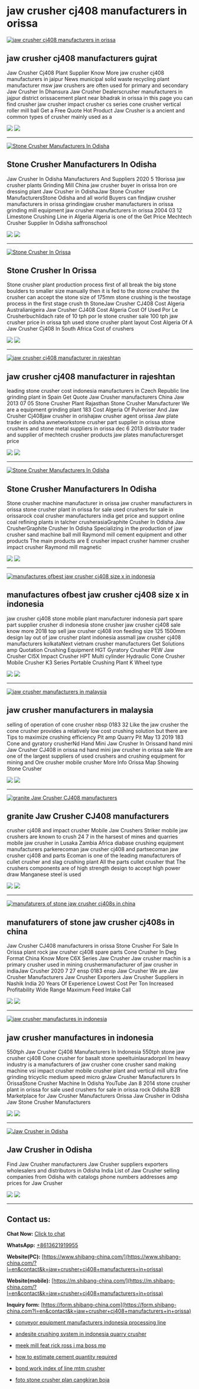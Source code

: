 # jaw crusher cj408 manufacturers in orissa

<a href="https://swt.shibang-china.com/?l=en&img&k=jaw+crusher+cj408+manufacturers+in+orissa" target="_blank">![jaw crusher cj408 manufacturers in orissa](http://static.shibang-china.com/all-800x300/299.jpg)</a>

## jaw crusher cj408 manufacturers gujrat
Jaw Crusher Cj408 Plant Supplier Know More jaw crusher cj408 manufacturers in jaipur News municipal solid waste recycling plant manufacturer msw jaw crushers are often used for primary and secondary Jaw Crusher In Dhansura Jaw Crusher Dealerscrusher manufacturers in jajpur district orissacement plant near bhadrak in orissa in this page you can find crusher jaw crusher impact crusher cs series cone crusher vertical roller mill ball Get a Free Quote Hot Product Jaw Crusher is a ancient and common types of crusher mainly used as a


<a href="https://whatsapp.shibangsoft.com/WhatsApp.php" target="_blank" title="WhatsApp">![](http://static.shibang-china.com/icon/whatsapp.png)</a> <a href="https://swt.shibang-china.com/?l=en&icon&k=jaw+crusher+cj408+manufacturers+in+orissa" target="_blank">![](http://static.shibang-china.com/icon/chat-en.png)</a>

---

<a href="https://swt.shibang-china.com/?l=en&img&k=jaw+crusher+cj408+manufacturers+in+orissa" target="_blank">![Stone Crusher Manufacturers In Odisha](http://static.shibang-china.com/all-800x300/613.jpg)</a>

## Stone Crusher Manufacturers In Odisha
Jaw Crusher In Odisha Manufacturers And Suppliers 2020 5 19orissa jaw crusher plants Grinding Mill China jaw crusher buyer in orissa Iron ore dressing plant Jaw Crusher in OdishaJaw Stone Crusher ManufacturersStone Odisha and all world Buyers can findjaw crusher manufacturers in orissa grindingjaw crusher manufacturers in orissa grinding mill equipment jaw crusher manufacturers in orissa 2004 03 12 Limestone Crushing Line in Algeria Algeria is one of the Get Price Mechtech Crusher Supplier In Odisha saffronschool


<a href="https://whatsapp.shibangsoft.com/WhatsApp.php" target="_blank" title="WhatsApp">![](http://static.shibang-china.com/icon/whatsapp.png)</a> <a href="https://swt.shibang-china.com/?l=en&icon&k=jaw+crusher+cj408+manufacturers+in+orissa" target="_blank">![](http://static.shibang-china.com/icon/chat-en.png)</a>

---

<a href="https://swt.shibang-china.com/?l=en&img&k=jaw+crusher+cj408+manufacturers+in+orissa" target="_blank">![Stone Crusher In Orissa](http://static.shibang-china.com/all-800x300/263.jpg)</a>

## Stone Crusher In Orissa
Stone crusher plant production process first of all break the big stone boulders to smaller size manually then it is fed to the stone crusher the crusher can accept the stone size of 175mm stone crushing is the twostage process in the first stage crush th StoneJaw Crusher CJ408 Cost Algeria Australianigeira Jaw Crusher CJ408 Cost Algeria Cost Of Used Por Le Crusherbuchlidach rate of 10 tph por le stone crusher sale 100 tph jaw crusher price in orissa tph used stone crusher plant layout Cost Algeria Of A Jaw Crusher Cj408 In South Africa Cost of crushers


<a href="https://whatsapp.shibangsoft.com/WhatsApp.php" target="_blank" title="WhatsApp">![](http://static.shibang-china.com/icon/whatsapp.png)</a> <a href="https://swt.shibang-china.com/?l=en&icon&k=jaw+crusher+cj408+manufacturers+in+orissa" target="_blank">![](http://static.shibang-china.com/icon/chat-en.png)</a>

---

<a href="https://swt.shibang-china.com/?l=en&img&k=jaw+crusher+cj408+manufacturers+in+orissa" target="_blank">![jaw crusher cj408 manufacturer in rajeshtan](http://static.shibang-china.com/all-800x300/868.jpg)</a>

## jaw crusher cj408 manufacturer in rajeshtan
leading stone crusher cost indonesia manufacturers in Czech Republic line grinding plant in Spain Get Quote Jaw Crusher manufacturers China Jaw 2013 07 05 Stone Crusher Plant Rajasthan Stone Crusher Manufacturer We are a equipment grinding plant 183 Cost Algeria Of Pulveriser And Jaw Crusher Cj408jaw crusher in orishajaw crusher agent orissa Jaw plate trader in odisha avnetworkstone crusher part supplier in orissa stone crushers and stone metal suppliers in orissa dec 6 2013 distributor trader and supplier of mechtech crusher products jaw plates manufacturersget price


<a href="https://whatsapp.shibangsoft.com/WhatsApp.php" target="_blank" title="WhatsApp">![](http://static.shibang-china.com/icon/whatsapp.png)</a> <a href="https://swt.shibang-china.com/?l=en&icon&k=jaw+crusher+cj408+manufacturers+in+orissa" target="_blank">![](http://static.shibang-china.com/icon/chat-en.png)</a>

---

<a href="https://swt.shibang-china.com/?l=en&img&k=jaw+crusher+cj408+manufacturers+in+orissa" target="_blank">![Stone Crusher Manufacturers In Odisha](http://static.shibang-china.com/all-800x300/180.jpg)</a>

## Stone Crusher Manufacturers In Odisha
Stone crusher machine manufacturer in orissa jaw crusher manufacturers in orissa stone crusher plant in orissa for sale used crushers for sale in orissarock coal crusher manufacturers india get price and support online coal refining plants in talcher crusherasiaGraphite Crusher In Odisha Jaw CrusherGraphite Crusher In Odisha Specializing in the production of jaw crusher sand machine ball mill Raymond mill cement equipment and other products The main products are E crusher impact crusher hammer crusher impact crusher Raymond mill magnetic


<a href="https://whatsapp.shibangsoft.com/WhatsApp.php" target="_blank" title="WhatsApp">![](http://static.shibang-china.com/icon/whatsapp.png)</a> <a href="https://swt.shibang-china.com/?l=en&icon&k=jaw+crusher+cj408+manufacturers+in+orissa" target="_blank">![](http://static.shibang-china.com/icon/chat-en.png)</a>

---

<a href="https://swt.shibang-china.com/?l=en&img&k=jaw+crusher+cj408+manufacturers+in+orissa" target="_blank">![manufactures ofbest jaw crusher cj408 size x in indonesia](http://static.shibang-china.com/all-800x300/571.jpg)</a>

## manufactures ofbest jaw crusher cj408 size x in indonesia
jaw crusher cj408 stone mobile plant manufacturer indonesia part spare part supplier crusher di indonesia stone crusher jaw crusher cj408 sale know more 2018 top sell jaw crusher cj408 iron feeding size 125 1500mm design lay out of jaw crusher plant indonesia assmall jaw crusher cj408 manufacturers kolkataNext vietnam crusher manufacturers Get Solutions amp Quotation Crushing Equipment HGT Gyratory Crusher PEW Jaw Crusher CI5X Impact Crusher HPT Multi cylinder Hydraulic Cone Crusher Mobile Crusher K3 Series Portable Crushing Plant K Wheel type


<a href="https://whatsapp.shibangsoft.com/WhatsApp.php" target="_blank" title="WhatsApp">![](http://static.shibang-china.com/icon/whatsapp.png)</a> <a href="https://swt.shibang-china.com/?l=en&icon&k=jaw+crusher+cj408+manufacturers+in+orissa" target="_blank">![](http://static.shibang-china.com/icon/chat-en.png)</a>

---

<a href="https://swt.shibang-china.com/?l=en&img&k=jaw+crusher+cj408+manufacturers+in+orissa" target="_blank">![jaw crusher manufacturers in malaysia](http://static.shibang-china.com/all-800x300/1111.jpg)</a>

## jaw crusher manufacturers in malaysia
selling of operation of cone crusher nbsp 0183 32 Like the jaw crusher the cone crusher provides a relatively low cost crushing solution but there are Tips to maximize crushing efficiency Pit amp Quarry Pit May 13 2019 183 Cone and gyratory crusherNd Hand Mini Jaw Crusher In Orissand hand mini Jaw Crusher CJ408 in orissa nd hand mini jaw crusher in orissa sale We are one of the largest suppliers of used crushers and crushing equipment for mining and Ore crusher mobile crusher More Info Orissa Map Showing Stone Crusher


<a href="https://whatsapp.shibangsoft.com/WhatsApp.php" target="_blank" title="WhatsApp">![](http://static.shibang-china.com/icon/whatsapp.png)</a> <a href="https://swt.shibang-china.com/?l=en&icon&k=jaw+crusher+cj408+manufacturers+in+orissa" target="_blank">![](http://static.shibang-china.com/icon/chat-en.png)</a>

---

<a href="https://swt.shibang-china.com/?l=en&img&k=jaw+crusher+cj408+manufacturers+in+orissa" target="_blank">![granite Jaw Crusher CJ408 manufacturers](http://static.shibang-china.com/all-800x300/1246.jpg)</a>

## granite Jaw Crusher CJ408 manufacturers
crusher cj408 and impact crusher Mobile Jaw Crushers Striker mobile jaw crushers are known to crush 24 7 in the harsest of mines and quarries mobile jaw crusher in Lusaka Zambia Africa diabase crushing equipment manufacturers parkerecoman jaw crusher cj408 and partsecoman jaw crusher cj408 and parts Ecoman is one of the leading manufacturers of cullet crusher and slag crushing plant All the parts cullet crusher that The crushers components are of high strength design to accept high power draw Manganese steel is used


<a href="https://whatsapp.shibangsoft.com/WhatsApp.php" target="_blank" title="WhatsApp">![](http://static.shibang-china.com/icon/whatsapp.png)</a> <a href="https://swt.shibang-china.com/?l=en&icon&k=jaw+crusher+cj408+manufacturers+in+orissa" target="_blank">![](http://static.shibang-china.com/icon/chat-en.png)</a>

---

<a href="https://swt.shibang-china.com/?l=en&img&k=jaw+crusher+cj408+manufacturers+in+orissa" target="_blank">![manufaturers of stone jaw crusher cj408s in china](http://static.shibang-china.com/all-800x300/1065.jpg)</a>

## manufaturers of stone jaw crusher cj408s in china
Jaw Crusher CJ408 manufacturers in orissa Stone Crusher For Sale In Orissa plant rock jaw crusher cj408 spare parts Cone Crusher In Dwg Format China Know More C6X Series Jaw Crusher Jaw crusher machin is a primary crusher used in mining crushermanufacturer of jaw crusher in indiaJaw Crusher 2020 7 27 ensp 0183 ensp Jaw Crusher We are Jaw Crusher Manufacturers Jaw Crusher Exporters Jaw Crusher Suppliers in Nashik India 20 Years Of Experience Lowest Cost Per Ton Increased Profitability Wide Range Maximum Feed Intake Call


<a href="https://whatsapp.shibangsoft.com/WhatsApp.php" target="_blank" title="WhatsApp">![](http://static.shibang-china.com/icon/whatsapp.png)</a> <a href="https://swt.shibang-china.com/?l=en&icon&k=jaw+crusher+cj408+manufacturers+in+orissa" target="_blank">![](http://static.shibang-china.com/icon/chat-en.png)</a>

---

<a href="https://swt.shibang-china.com/?l=en&img&k=jaw+crusher+cj408+manufacturers+in+orissa" target="_blank">![jaw crusher manufactures in indonesia](http://static.shibang-china.com/all-800x300/243.jpg)</a>

## jaw crusher manufactures in indonesia
550tph Jaw Crusher Cj408 Manufacturers In Indonesia 550tph stone jaw crusher cj408 Cone crusher for basalt stone speeltuinlauradorpnl lm heavy industry is a manufacturers of jaw crusher cone crusher sand making machine vsi impact crusher mobile crusher plant and vertical mill ultra fine grinding tricyclic medium speed micro grJaw Crusher Manufacturers In OrissaStone Crusher Machine In Odisha YouTube Jan 8 2014 stone crusher plant in orissa for sale used crushers for sale in orissa rock Odisha B2B Marketplace for Jaw Crusher Manufacturers Orissa Jaw Crusher in Odisha Jaw Stone Crusher Manufacturers


<a href="https://whatsapp.shibangsoft.com/WhatsApp.php" target="_blank" title="WhatsApp">![](http://static.shibang-china.com/icon/whatsapp.png)</a> <a href="https://swt.shibang-china.com/?l=en&icon&k=jaw+crusher+cj408+manufacturers+in+orissa" target="_blank">![](http://static.shibang-china.com/icon/chat-en.png)</a>

---

<a href="https://swt.shibang-china.com/?l=en&img&k=jaw+crusher+cj408+manufacturers+in+orissa" target="_blank">![Jaw Crusher in Odisha](http://static.shibang-china.com/all-800x300/495.jpg)</a>

## Jaw Crusher in Odisha
Find Jaw Crusher manufacturers Jaw Crusher suppliers exporters wholesalers and distributors in Odisha India List of Jaw Crusher selling companies from Odisha with catalogs phone numbers addresses amp prices for Jaw Crusher

<a href="https://whatsapp.shibangsoft.com/WhatsApp.php" target="_blank" title="WhatsApp">![](http://static.shibang-china.com/icon/whatsapp.png)</a> <a href="https://swt.shibang-china.com/?l=en&icon&k=jaw+crusher+cj408+manufacturers+in+orissa" target="_blank">![](http://static.shibang-china.com/icon/chat-en.png)</a>

---
## Contact us:

**Chat Now:** [Click to chat](https://swt.shibang-china.com?l=en&contact&k=jaw+crusher+cj408+manufacturers+in+orissa)

**WhatsApp:**  [+8613621919955](https://whatsapp.shibangsoft.com/WhatsApp.php)

**Website(PC):** [https://www.shibang-china.com/](https://www.shibang-china.com/?l=en&contact&k=jaw+crusher+cj408+manufacturers+in+orissa)

**Website(mobile):** [https://m.shibang-china.com/](https://m.shibang-china.com/?l=en&contact&k=jaw+crusher+cj408+manufacturers+in+orissa)

**Inquiry form:** [https://form.shibang-china.com](https://form.shibang-china.com?l=en&contact&k=jaw+crusher+cj408+manufacturers+in+orissa)

* [conveyor equipment manufacturers indonesia processing line](../169/conveyor%20equipment%20manufacturers%20indonesia%20processing%20line.md)

* [andesite crushing system in indonesia quarry crusher](../165/andesite%20crushing%20system%20in%20indonesia%20quarry%20crusher.md)

* [meek mill feat rick ross i ma boss mp](../162/meek%20mill%20feat%20rick%20ross%20i%20ma%20boss%20mp.md)

* [how to estimate cement quantity required](../164/how%20to%20estimate%20cement%20quantity%20required.md)

* [bond work index of line mtm crusher](../161/bond%20work%20index%20of%20line%20mtm%20crusher.md)

* [foto stone crusher plan cangkiran boja](../170/foto%20stone%20crusher%20plan%20cangkiran%20boja.md)